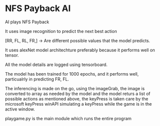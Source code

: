 # NFS Payback AI
 AI plays NFS Payback

It uses image recognition to predict the next best action

[RR, FL, RL, FR,] ->  Are different possible values that the model predicts.

It uses alexNet model architechture preferably because it performs well on tensor.

All the model details are logged using tensorboard.

The model has been trained for 1000 epochs, and it performs well, particualrly in predicting FR, FL.

The inferencing is made on the go, using the imageGrab, the image is converted to array as needed by the model and the model returs a list of possible actions as mentioned above, the keyPress is taken care by  the microsoft keyPress winAPI simulating a keyPress while the game is in the active window. 


playgame.py is the main module which runs the entire program
